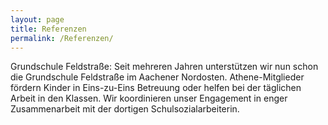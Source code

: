 ```yaml
---
layout: page
title: Referenzen
permalink: /Referenzen/
---
```


Grundschule Feldstraße:
Seit mehreren Jahren unterstützen wir nun schon die Grundschule Feldstraße im Aachener Nordosten. Athene-Mitglieder fördern Kinder in Eins-zu-Eins Betreuung oder helfen bei der täglichen Arbeit in den Klassen. Wir koordinieren unser Engagement in enger Zusammenarbeit mit der dortigen Schulsozialarbeiterin.  
